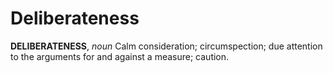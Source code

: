 # Deliberateness

**DELIBERATENESS**, _noun_ Calm consideration; circumspection; due attention to the arguments for and against a measure; caution.